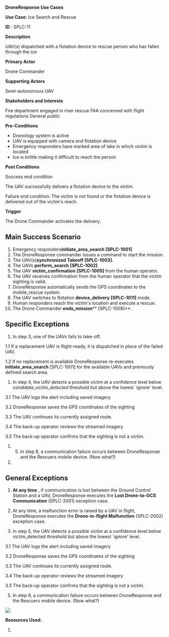 **DroneResponse Use Cases**

**Use Case:** Ice Search and Rescue

**ID** : SPLC-11

**Description**

UAV(s) dispatched with a flotation device to rescue person who has fallen through the ice

**Primary Actor**

Drone Commander

**Supporting Actors**

Semi-autonomous UAV

**Stakeholders and Interests**

Fire department engaged in river rescue
 FAA concerned with flight regulations
 General public

**Pre-Conditions**

- Dronology system is active
- UAV is equipped with camera and flotation device
- Emergency responders have marked area of lake in which victim is located
- Ice is brittle making it difficult to reach the person

**Post Conditions**

Success end condition

The UAV successfully delivers a flotation device to the victim.

Failure end condition:
 The victim is not found or the flotation device is delivered out of the victim&#39;s reach.

**Trigger**

The Drone Commander activates the delivery.

## Main Success Scenario

1. Emergency responders**initiate\_area\_search [SPLC-1001]**
2. The DroneResponse commander issues a command to start the mission.
3. The UAV(s)**synchronized Takeoff [SPLC-1003].**
4. The UAVs **perform\_search** **[SPLC-1002]**
5. The UAV **victim\_confirmation** **[SPLC-1005]** from the human operator.
6. The UAV receives confirmation from the human operator that the victim sighting is valid.
7. DroneResponse automatically sends the GPS coordinates to the mobile\_rescue system.
8. The UAV switches to flotation **device\_delivery** **[SPLC-1011]** mode.
9. Human responders reach the victim&#39;s location and execute a rescue.
10. The Drone Commander **ends\_mission**** [SPLC-1008]**.

## Specific Exceptions

1. In step 3, one of the UAVs fails to take-off.

1.1 If a replacement UAV is flight-ready, it is dispatched in place of the failed UAV.

1.2 If no replacement is available DroneResponse re-executes **initiate\_area\_search** [SPLC-1001] for the available UAVs and previously defined search area.

1. In step 4, the UAV detects a possible victim at a confidence level below _candidate\_victim\_detected_ threshold but above the lowest `ignore&#39; level.

3.1 The UAV logs the alert including saved imagery

3.2 DroneResponse saves the GPS coordinates of the sighting

3.3 The UAV continues its currently assigned route.

3.4 The back-up operator reviews the streamed imagery

3.5 The back-up operator confirms that the sighting is not a victim.

1. 5. In step 8, a communication failure occurs between DroneResponse and the Rescuers mobile device. (Now what?)
2.

## General Exceptions

1. **At any time** , if communication is lost between the Ground Control Station and a UAV, DroneResponse executes the **Lost Drone-to-GCS Communication** (SPLC-2001) exception case.
2. At any time, a malfunction error is raised by a UAV in flight, DroneResponse executes the **Drone-in-flight Malfunction** (SPLC-2002) exception case.

3. In step 5, the UAV detects a possible victim at a confidence level below victim\_detected threshold but above the lowest `ignore&#39; level.

3.1 The UAV logs the alert including saved imagery

3.2 DroneResponse saves the GPS coordinates of the sighting

3.3 The UAV continues its currently assigned route.

3.4 The back-up operator reviews the streamed imagery

3.5 The back-up operator confirms that the sighting is not a victim.

5. In step 8, a communication failure occurs between DroneResponse and the Rescuers mobile device. (Now what?)

![](RackMultipart20201127-4-1ifr7fe_html_1bd1a36d0e411cfb.gif)

**Resources Used:**

1.